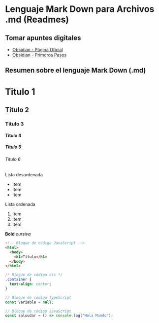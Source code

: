 # Lenguaje Mark Down para Archivos .md (Readmes)

## Tomar apuntes digitales

- [Obsidian - Página Oficial](https://obsidian.md/)
- [Obsidian - Primeros Pasos](https://www.youtube.com/watch?v=64pI_dKYZOg)

## Resumen sobre el lenguaje Mark Down (.md)

# Titulo 1

## Titulo 2

### Titulo 3

#### Titulo 4

##### Titulo 5

###### Titulo 6

Lista desordenada

- Item
- Item
- Item

Lista ordenada

1. Item
2. Item
3. Item

**Bold**
_cursiva_

```html
<!-- Bloque de código JavaScript -->
<html>
  <body>
    <h1>Título</h1>
  </body>
</html>
```

```css
/* Bloque de código css */
.container {
  text-align: center;
}
```

```ts
// Bloque de código TypeScript
const variable = null;
```

```js
// Bloque de código JavaScript
const saluudar = () => console.log("Hola Mundo");
```
